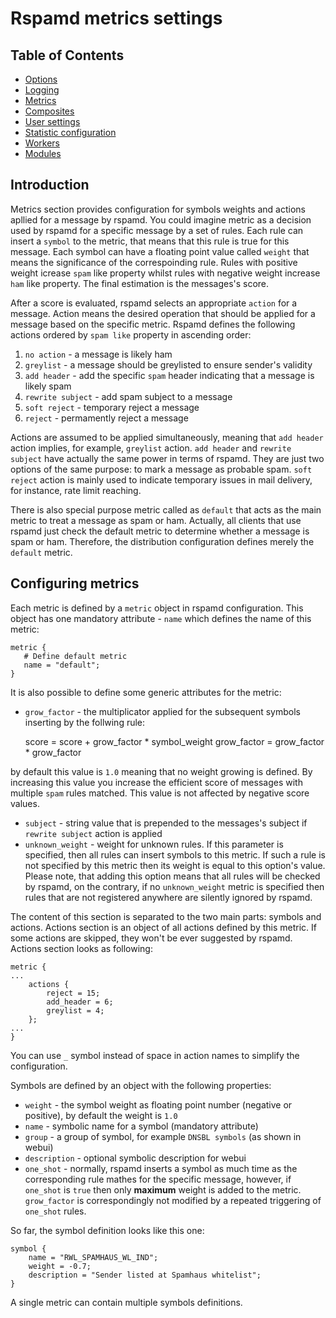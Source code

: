 # Rspamd metrics settings

## Table of Contents

* [Options](options.md)
* [Logging](logging.md)
* [Metrics](metrics.md)
* [Composites](composites.md)
* [User settings](settings.md)
* [Statistic configuration](statistic.md)
* [Workers](../workers/index.md)
* [Modules](../modules/index.md)

## Introduction

Metrics section provides configuration for symbols weights and actions apllied for a message by rspamd.
You could imagine metric as a decision used by rspamd for a specific message by a set of
rules. Each rule can insert a `symbol` to the metric, that means that this rule is true
for this message. Each symbol can have a floating point value called `weight` that means
the significance of the correspoinding rule. Rules with positive weight icrease `spam` like
property whilst rules with negative weight increase `ham` like property. The final estimation
is the messages's score.

After a score is evaluated, rspamd selects an appropriate `action` for a message. Action
means the desired operation that should be applied for a message based on the specific
metric. Rspamd defines the following actions ordered by `spam like` property in ascending
order:

1. `no action` - a message is likely ham
2. `greylist` - a message should be greylisted to ensure sender's validity
3. `add header` - add the specific `spam` header indicating that a message is likely spam
4. `rewrite subject` - add spam subject to a message
5. `soft reject` - temporary reject a message
6. `reject` - permamently reject a message

Actions are assumed to be applied simultaneously, meaning that `add header` action implies,
for example, `greylist` action. `add header` and `rewrite subject` have actually the same
power in terms of rspamd. They are just two options of the same purpose: to mark a message
as probable spam. `soft reject` action is mainly used to indicate temporary issues in mail
delivery, for instance, rate limit reaching.

There is also special purpose metric called as `default` that acts as the main metric
to treat a message as spam or ham. Actually, all clients that use rspamd just check the
default metric to determine whether a message is spam or ham. Therefore, the distribution
configuration defines merely the `default` metric.

## Configuring metrics
Each metric is defined by a `metric` object in rspamd configuration. This object has one
mandatory attribute - `name` which defines the name of this metric:

~~~nginx
metric {
   # Define default metric
   name = "default";
}
~~~
It is also possible to define some generic attributes for the metric:

* `grow_factor` - the multiplicator applied for the subsequent symbols inserting by the follwing rule:

	score = score + grow_factor * symbol_weight
	grow_factor = grow_factor * grow_factor

by default this value is `1.0` meaning that no weight growing is defined. By increasing this value you
increase the efficient score of messages with multiple `spam` rules matched. This value
is not affected by negative score values.

* `subject` - string value that is prepended to the messages's subject if `rewrite subject`
action is applied
* `unknown_weight` - weight for unknown rules. If this parameter is specified, then all rules can
insert symbols to this metric. If such a rule is not specified by this metric then its weight is equal
to this option's value. Please note, that adding this option means that all rules will be checked by rspamd, on the
contrary, if no `unknown_weight` metric is specified then rules that are not registered anywhere are silently ignored
by rspamd.


The content of this section is separated to the two main parts: symbols and actions.
Actions section is an object of all actions defined by this metric. If some actions are skipped,
they won't be ever suggested by rspamd. Actions section looks as following:

~~~nginx
metric {
...
	actions {
		reject = 15;
		add_header = 6;
		greylist = 4;
	};
...
}
~~~

You can use `_` symbol instead of space in action names to simplify the configuration.

Symbols are defined by an object with the following properties:

* `weight` - the symbol weight as floating point number (negative or positive), by default the weight is `1.0`
* `name` - symbolic name for a symbol (mandatory attribute)
* `group` - a group of symbol, for example `DNSBL symbols` (as shown in webui)
* `description` - optional symbolic description for webui
* `one_shot` - normally, rspamd inserts a symbol as much time as the corresponding rule mathes for the specific message, however, if `one_shot` is `true` then only **maximum** weight is added to the metric. `grow_factor` is correspondingly not modified by a repeated triggering of `one_shot` rules.

So far, the symbol definition looks like this one:

~~~nginx
symbol { 
    name = "RWL_SPAMHAUS_WL_IND"; 
    weight = -0.7; 
    description = "Sender listed at Spamhaus whitelist"; 
}
~~~

A single metric can contain multiple symbols definitions.
